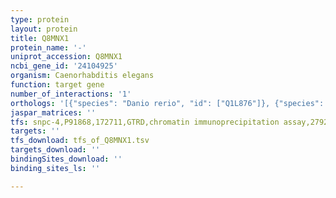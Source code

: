 ```yaml
---
type: protein
layout: protein
title: Q8MNX1
protein_name: '-'
uniprot_accession: Q8MNX1
ncbi_gene_id: '24104925'
organism: Caenorhabditis elegans
function: target gene
number_of_interactions: '1'
orthologs: '[{"species": "Danio rerio", "id": ["Q1L876"]}, {"species": "Saccharomyces cerevisiae", "id": ["<a href=\"/protein/q12481\">Q12481</a>"]}]'
jaspar_matrices: ''
tfs: snpc-4,P91868,172711,GTRD,chromatin immunoprecipitation assay,27924024%5Buid%5D,No
targets: ''
tfs_download: tfs_of_Q8MNX1.tsv
targets_download: ''
bindingSites_download: ''
binding_sites_ls: ''

---
```

